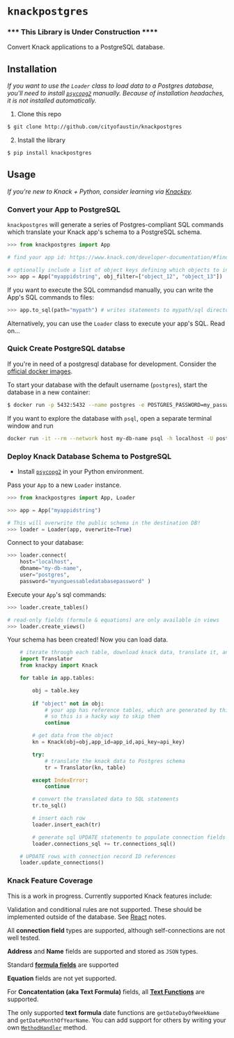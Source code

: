 # `knackpostgres`

### *** This Library is Under Construction ****

Convert Knack applications to a PostgreSQL database.

## Installation

*If you want to use the `Loader` class to load data to a Postgres database, you'll need to install [`psycopg2`](https://pypi.org/project/psycopg2/) manually. Because of installation headaches, it is not installed automatically.*

1. Clone this repo

```bash
$ git clone http://github.com/cityofaustin/knackpostgres
```

2. Install the library

```bash
$ pip install knackpostgres
```

## Usage

*If you're new to Knack + Python, consider learning via [Knackpy](https://github.com/cityofaustin/knackpy).*

### Convert your App to PostgreSQL

`knackpostgres` will generate a series of Postgres-compliant SQL commands which translate your Knack app's schema to a PostgreSQL schema. 

```python
>>> from knackpostgres import App

# find your app id: https://www.knack.com/developer-documentation/#find-your-api-key-amp-application-id

# optionally include a list of object keys defining which objects to include
>>> app = App("myappidstring", obj_filter=["object_12", "object_13"])
```

If you want to execute the SQL commandsd manually, you can write the App's SQL commands to files:

```python
>>> app.to_sql(path="mypath") # writes statements to mypath/sql directory
```

Alternatively, you can use the `Loader` class to execute your app's SQL. Read on...

### Quick Create PostgreSQL databse

If you're in need of a postgresql database for development. Consider the [official docker images](https://hub.docker.com/_/postgres).

To start your database with the default username (`postgres`), start the database in a new container:

```bash
$ docker run -p 5432:5432 --name postgres -e POSTGRES_PASSWORD=my_password -d my-db-name
```

If you want to explore the database with `psql`, open a separate terminal window and run

```bash
docker run -it --rm --network host my-db-name psql -h localhost -U postgres
```

### Deploy Knack Database Schema to PostgreSQL

* Install [`psycopg2`](https://pypi.org/project/psycopg2/) in your Python environment.

Pass your `App` to a new `Loader` instance.

```python
>>> from knackpostgres import App, Loader

>>> app = App("myappidstring")

# This will overwrite the public schema in the destination DB!
>>> loader = Loader(app, overwrite=True)
```

Connect to your database:

```python
>>> loader.connect(
    host="localhost",
    dbname="my-db-name",
    user="postgres",
    password="myunguessabledatabasepassword" )
```

Execute your `App`'s sql commands:

```python
>>> loader.create_tables()

# read-only fields (formule & equations) are only available in views
>>> loader.create_views()

```

Your schema has been created! Now you can load data.

```python
    # iterate through each table, download knack data, translate it, and load it
    import Translator
    from knackpy import Knack

    for table in app.tables:

        obj = table.key
        
        if "object" not in obj:
            # your app has reference tables, which are generated by this library
            # so this is a hacky way to skip them
            continue

        # get data from the object
        kn = Knack(obj=obj,app_id=app_id,api_key=api_key)

        try:
            # translate the knack data to Postgres schema
            tr = Translator(kn, table)

        except IndexError:
            continue

        # convert the translated data to SQL statements
        tr.to_sql()

        # insert each row
        loader.insert_each(tr)

        # generate sql UPDATE statements to populate connection fields
        loader.connections_sql += tr.connections_sql()

    # UPDATE rows with connection record ID references
    loader.update_connections()
```

### Knack Feature Coverage

This is a work in progress. Currently supported Knack features include:

Validation and conditional rules are not supported. These should be implemented outside of the database. See [React](#react) notes.

All **connection field** types are supported, although self-connections are not well tested.

**Address** and **Name** fields are supported and stored as `JSON` types.

Standard **[formula fields](https://support.knack.com/hc/en-us/articles/226583008-Formulas)** are supported

**Equation** fields are not yet supported.

For **Concatentation (aka Text Formula)** fields, all **[Text Functions](https://support.knack.com/hc/en-us/articles/115005002328-Text-Formula-Functions)** are supported.

The only supported **text formula** date functions are `getDateDayOfWeekName` and `getDateMonthOfYearName`. You can add support for others by writing your own [`MethodHandler`](https://github.com/cityofaustin/knackpostgres/blob/master/knackpostgres/method_handler.py) method.